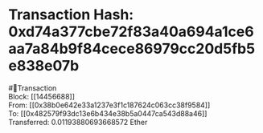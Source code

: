 
Transaction Hash: 0xd74a377cbe72f83a40a694a1ce6aa7a84b9f84cece86979cc20d5fb5e838e07b
====================================================================================
  
#💸Transaction  
Block: [[14456688]]  
From: [[0x38b0e642e33a1237e3f1c187624c063cc38f9584]]  
To: [[0x482579f93dc13e6b434e38b5a0447ca543d88a46]]  
Transferred: 0.01193880693668572 Ether